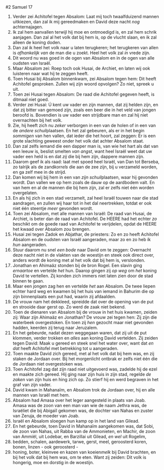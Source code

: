 #2 Samuel 17
1. Verder zei Achitofel tegen Absalom: Laat mij toch twaalfduizend mannen uitkiezen, dan zal ik mij gereedmaken en David deze nacht *nog* achternajagen.
2. Ik zal hem aanvallen terwijl hij moe en ontmoedigd is, en zal hem schrik aanjagen. Dan zal al het volk dat bij hem is, op de vlucht slaan, en ik zal alleen de koning doden.
3. Dan zal ik heel het volk naar u laten terugkeren; het terugkeren van allen is *afhankelijk van* de man die u zoekt. Heel het volk zal *in* vrede zijn.
4. Dit woord nu was goed in de ogen van Absalom en in de ogen van alle oudsten van Israël.
5. Maar Absalom zei: Roep toch ook Husai, de Archiet, en laten wij ook luisteren naar wat híj te zeggen heeft.
6. Toen Husai bij Absalom binnenkwam, zei Absalom tegen hem: Dit heeft Achitofel gesproken. Zullen wij zijn woord opvolgen? Zo niet, spreek u uit.
7. Toen zei Husai tegen Absalom: De raad die Achitofel gegeven heeft, is ditmaal niet goed.
8. Verder zei Husai: Ú kent uw vader en zijn mannen, dat zij helden zijn, en dat zij bitter van gemoed zijn, zoals een beer die in het veld van jongen beroofd is. Bovendien is uw vader een strijdbare man en zal hij niet overnachten bij het volk.
9. Zie, hij heeft zich nu *zeker* verborgen in een van de holen of in een van de *andere schuil*plaatsen. En het zal gebeuren, als er in het begin *sommigen* van hen vallen, dat ieder die het hoort, zal zeggen: Er is een grote slachting geweest onder het volk dat achter Absalom staat.
10. Dan zal zelfs iemand die een dapper man is, van wie het hart als dat van een leeuw is, beslist smelten *van angst*, want heel Israël weet dat uw vader een held is en dat *zij* die bij hem zijn, dappere mannen zijn.
11. Daarom geef ik als raad: laat met spoed heel Israël, van Dan tot Berseba, zo talrijk als de zand*korrels* die aan de zee zijn, bij u verzameld worden, en ga zelf mee in de strijd.
12. Dan komen wij bij hem in een van *zijn schuil*plaatsen, waar hij gevonden wordt. Dan vallen we op hem zoals de dauw op de aardbodem valt. En van hem en al de mannen die bij hem zijn, zal er zelfs niet één worden overgelaten.
13. En als hij zich in een stad verzamelt, zal heel Israël touwen naar die stad aandragen, en zullen wij haar tot in het dal neertrekken, totdat er ook niet één steentje *meer* gevonden wordt.
14. Toen zei Absalom, met alle mannen van Israël: De raad van Husai, de Archiet, is beter dan de raad van Achitofel. De HEERE had het echter *zo* beschikt om de goede raad van Achitofel te verijdelen, opdat de HEERE het kwaad over Absalom zou brengen.
15. Husai zei tegen Zadok en Abjathar, de priesters: Zo en zo heeft Achitofel Absalom en de oudsten van Israël aangeraden, maar zo en zo heb ík *hun* aangeraden.
16. Stuur daarom nu snel *een bode* naar David om te zeggen: Overnacht deze nacht niet in de vlakten van de woestijn en steek ook direct over, anders wordt de koning met al het volk dat bij hem is, verslonden.
17. Jonathan en Ahimaäz stonden bij de bron Rogel. Een slavin ging *ernaartoe* en vertelde *het* hun. Daarop gingen zij *op weg* om *het* koning David te vertellen. Zij konden zich immers niet laten zien door de stad binnen te gaan.
18. Maar een jongen zag hen en vertelde *het* aan Absalom. De twee liepen echter hard weg en kwamen bij het huis van iemand in Bahurim die op zijn binnenplaats een put had, waarin zij afdaalden.
19. De vrouw nam het dekkleed, spreidde dat over de opening van de put en strooide daar gerst op. Zo werd de zaak niet bekend.
20. Toen de dienaren van Absalom bij de vrouw in het huis kwamen, zeiden zij: Waar zijn Ahimaäz en Jonathan? De vrouw zei tegen hen: Zij zijn die waterbeek overgestoken. En toen zij *hen* gezocht maar niet gevonden hadden, keerden zij terug naar Jeruzalem.
21. En het gebeurde, nadat dezen weggegaan waren, dat zij uit de put klommen, verder trokken en *alles* aan koning David vertelden. Zij zeiden tegen David: Maak u gereed en steek snel het water over, want dat *en dat* heeft Achitofel met betrekking tot u aangeraden.
22. Toen maakte David zich gereed, met al het volk dat bij hem was, en zij staken de Jordaan over. Bij het morgenlicht ontbrak er zelfs niet één die de Jordaan niet overgestoken was.
23. Toen Achitofel zag dat zijn raad niet uitgevoerd was, zadelde hij de ezel en maakte zich gereed. Hij ging naar zijn huis in zijn stad, regelde *de zaken* van zijn huis en hing zich op. Zo stierf hij en werd begraven in het graf van zijn vader.
24. David kwam in Mahanaïm, en Absalom trok de Jordaan over, hij en alle mannen van Israël met hem.
25. Absalom had Amasa over het leger aangesteld in plaats van Joab. Amasa was de zoon van een man van wie de naam Jethra was, de Israëliet die bij Abigaïl gekomen was, de dochter van Nahas en zuster van Zeruja, de moeder van Joab.
26. Israël en Absalom sloegen hun kamp op in het land van Gilead.
27. En het gebeurde, toen David in Mahanaïm aangekomen was, dat Sobi, de zoon van Nahas, uit Rabba van de Ammonieten, en Machir, de zoon van Ammiël, uit Lodebar, en Barzillai uit Gilead, *en wel* uit Rogelim,
28. bedden, schalen, aardewerk, tarwe, gerst, meel, geroosterd koren, bonen, linzen - ook geroosterd -
29. honing, boter, kleinvee en kazen van koeien*melk* bij David brachten, en bij het volk dat bij hem was, om te eten. Want zij zeiden: Dit volk is hongerig, moe en dorstig in de woestijn.
